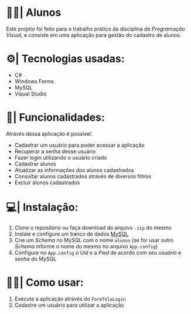 # 👩‍🎓| Alunos
Este projeto foi feito para o trabalho prático da disciplina de *Programação Visual*, e consiste em uma aplicação para gestão do cadastro de alunos.

# ⚙| Tecnologias usadas:
- C#
- Windows Forms
- MySQL
- Visual Studio

# 📝| Funcionalidades:
Através dessa aplicação é possível:
- Cadastrar um usuário para poder acessar a aplicação
- Recuperar a senha desse usuário
- Fazer login utilizando o usuário criado
- Cadastrar alunos
- Atualizar as informações dos alunos cadastrados
- Consultar alunos cadastrados através de diversos filtros
- Excluir alunos cadastrados

# 💻| Instalação:
1. Clone o repositório ou faça download do arquivo `.zip` do mesmo
2. Instale e configure um banco de dados [MySQL](https://www.mysql.com)
3. Crie um *Schema* no MySQL com o nome `alunos` (se for usar outro *Schema* informe o nome do mesmo no arquivo `App.config`)
4. Configure no `App.config` o *Uid* e a *Pwd* de acordo com seu *usuário* e *senha* do MySQL

# 👩‍💻| Como usar:
1. Execute a aplicação através do `FormTelaLogin`
2. Cadastre um usuário para utilizar a aplicação

